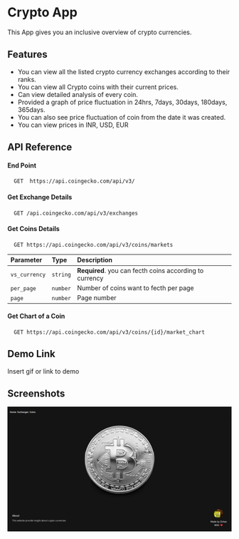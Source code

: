 
# Crypto App

This App gives you an inclusive overview of crypto currencies.


## Features

- You can view all the listed crypto currency exchanges according to their ranks.
- You can view all Crypto coins with their current prices.
- Can view detailed analysis of every coin.
- Provided a graph of price fluctuation in 24hrs, 7days, 30days, 180days, 365days.
- You can also see price fluctuation of coin from the date it was created.
- You can view prices in INR, USD, EUR



## API Reference

#### End Point

```http
  GET  https://api.coingecko.com/api/v3/
```

#### Get Exchange Details

```http
  GET /api.coingecko.com/api/v3/exchanges
```

#### Get Coins Details

```http
  GET https://api.coingecko.com/api/v3/coins/markets
```

| Parameter | Type     | Description                       |
| :-------- | :------- | :-------------------------------- |
| `vs_currency`| `string` | **Required**. you can fecth coins according to currency |
| `per_page`| `number`| Number of coins want to fecth per page|
| `page`| `number` | Page number|


#### Get Chart of a Coin

```http
  GET https://api.coingecko.com/api/v3/coins/{id}/market_chart
```





## Demo Link

Insert gif or link to demo


## Screenshots

![App Screenshot](https://github.com/zishancoder/crypto-app/blob/main/src/screenshots/screenshot_1.png)

